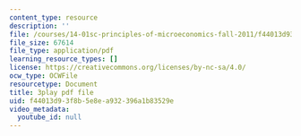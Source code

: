 ```yaml
---
content_type: resource
description: ''
file: /courses/14-01sc-principles-of-microeconomics-fall-2011/f44013d93f8b5e8ea932396a1b83529e_yCd_OSJmtfg.pdf
file_size: 67614
file_type: application/pdf
learning_resource_types: []
license: https://creativecommons.org/licenses/by-nc-sa/4.0/
ocw_type: OCWFile
resourcetype: Document
title: 3play pdf file
uid: f44013d9-3f8b-5e8e-a932-396a1b83529e
video_metadata:
  youtube_id: null
---
```

